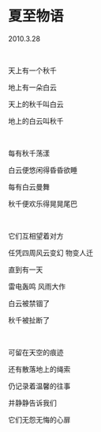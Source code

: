 # 夏至物语

2010.3.28

&emsp;

天上有一个秋千

地上有一朵白云

天上的秋千叫白云

地上的白云叫秋千

&emsp;

每有秋千荡漾

白云便悠闲得昏昏欲睡

每有白云曼舞

秋千便欢乐得晃晃尾巴

&emsp;

它们互相望着对方

任凭四周风云变幻 物变人迁

直到有一天

雷电轰鸣 风雨大作

白云被禁锢了

秋千被扯断了

&emsp;

可留在天空的痕迹

还有散落地上的绳索

仍记录着温馨的往事

并静静告诉我们

它们无怨无悔的心扉

